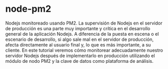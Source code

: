 # node-pm2
Nodejs monitoreado usando PM2.  La supervisión de Nodejs en el servidor de producción es una parte muy importante y crítica en el desarrollo general de la aplicación Nodejs. A diferencia de la puesta en escena o el escenario de desarrollo, si algo sale mal en el servidor de producción, afecta directamente al usuario final y, lo que es más importante, a su cliente. En este tutorial veremos cómo monitorear adecuadamente nuestro servidor Nodejs después de implementarlo en producción utilizando el módulo de nodo PM2 y la clave de datos como plataforma de análisis.
